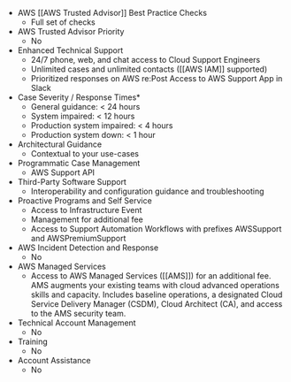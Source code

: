 - AWS [[AWS Trusted Advisor]] Best Practice Checks
	- Full set of checks
- AWS Trusted Advisor Priority
	- No
- Enhanced Technical Support
	- 24/7 phone, web, and chat access to Cloud Support Engineers
	- Unlimited cases and unlimited contacts ([[AWS IAM]] supported)
	- Prioritized responses on AWS re:Post Access to AWS Support App in Slack
- Case Severity / Response Times*
	- General guidance: < 24 hours 
	- System impaired: < 12 hours 
	- Production system impaired: < 4 hours 
	- Production system down: < 1 hour
- Architectural Guidance
	- Contextual to your use-cases
- Programmatic Case Management
	- AWS Support API
- Third-Party Software Support
	- Interoperability and configuration guidance and troubleshooting
- Proactive Programs and Self Service
	- Access to Infrastructure Event 
	- Management for additional fee 
	- Access to Support Automation Workflows with prefixes AWSSupport and AWSPremiumSupport
- AWS Incident Detection and Response
	- No
- AWS Managed Services
	- Access to AWS Managed Services ([[AMS]]) for an additional fee. AMS augments your existing teams with cloud advanced operations skills and capacity. Includes baseline operations, a designated Cloud Service Delivery Manager (CSDM), Cloud Architect (CA), and access to the AMS security team.
- Technical Account Management
	- No
- Training
	- No
- Account Assistance
	- No